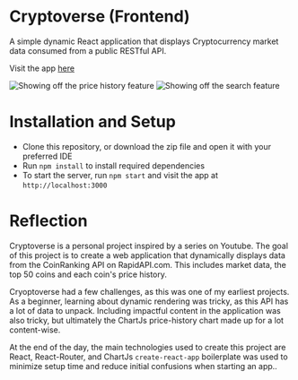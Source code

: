 # Cryptoverse (Frontend)

A simple dynamic React application that displays Cryptocurrency market data consumed from a public RESTful API.

Visit the app [here](https://neptunerjo.github.io/cryptoverse/)

![Showing off the price history feature](demonstration1.gif)
![Showing off the search feature](demonstration2.gif)

# Installation and Setup

- Clone this repository, or download the zip file and open it with your preferred IDE
- Run `npm install` to install required dependencies
- To start the server, run `npm start` and visit the app at `http://localhost:3000`

# Reflection

Cryptoverse is a personal project inspired by a series on Youtube. The goal of this project is to create a web application that dynamically displays data from the CoinRanking API on RapidAPI.com. This includes market data, the top 50 coins and each coin's price history.

Cryoptoverse had a few challenges, as this was one of my earliest projects. As a beginner, learning about dynamic rendering was tricky, as this API has a lot of data to unpack. Including impactful content in the application was also tricky, but ultimately the ChartJs price-history chart made up for a lot content-wise.

At the end of the day, the main technologies used to create this project are React, React-Router, and ChartJs `create-react-app` boilerplate was used to minimize setup time and reduce initial confusions when starting an app..
